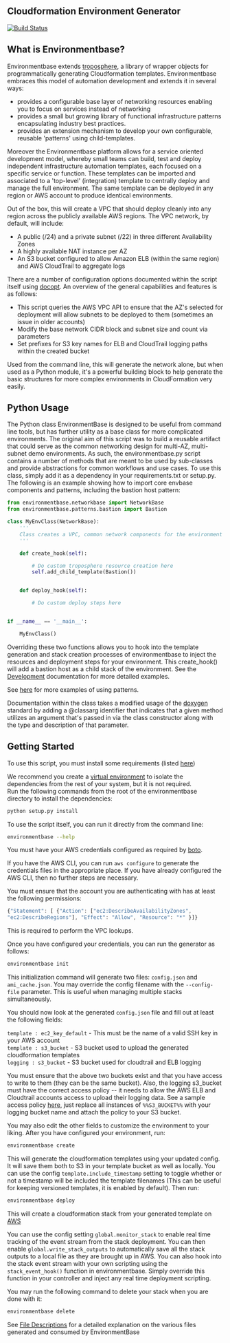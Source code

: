 ## Cloudformation Environment Generator
[![Build Status](https://ci.dualspark.com/api/badge/github.com/DualSpark/cloudformation-environmentbase/status.svg?branch=master)](https://ci.dualspark.com/github.com/DualSpark/cloudformation-environmentbase)

What is Environmentbase?
------------------

Environmentbase extends [troposphere](https://github.com/cloudtools/troposphere), a library of wrapper objects for programmatically generating Cloudformation templates. Environmentbase embraces this model of automation development and extends it in several ways:
- provides a configurable base layer of networking resources enabling you to focus on services instead of networking
- provides a small but growing library of functional infrastructure patterns encapsulating industry best practices.
- provides an extension mechanism to develop your own configurable, reusable 'patterns' using child-templates.


Moreover the Environmentbase platform allows for a service oriented development model, whereby small teams can build, test and deploy independent infrastructure automation templates, each focused on a specific service or function.  These templates can be imported and associated to a 'top-level' (integration) template to centrally deploy and manage the full environment. The same template can be deployed in any region or AWS account to produce identical environments.

Out of the box, this will create a VPC that should deploy cleanly into any region
across the publicly available AWS regions.  The VPC network, by default, will
include:

* A public (/24) and a private subnet (/22) in three different Availability Zones
* A highly available NAT instance per AZ
* An S3 bucket configured to allow Amazon ELB (within the same region) and AWS
  CloudTrail to aggregate logs

There are a number of configuration options documented within the script itself
using [docopt](http://docopt.org). An overview of the general capabilities and
features is as follows:

* This script queries the AWS VPC API to ensure that the AZ's selected for
  deployment will allow subnets to be deployed to them (sometimes an issue in
  older accounts)
* Modify the base network CIDR block and subnet size and count via parameters
* Set prefixes for S3 key names for ELB and CloudTrail logging paths within the
  created bucket

Used from the command line, this will generate the network alone, but when used
as a Python module, it's a powerful building block to help generate the basic
structures for more complex environments in CloudFormation very easily.

## Python Usage

The Python class EnvironmentBase is designed to be useful from command line
tools, but has further utility as a base class for more complicated
environments. The original aim of this script was to build a reusable artifact
that could serve as the common networking design for multi-AZ, multi-subnet
demo environments. As such, the environmentbase.py script contains a number of
methods that are meant to be used by sub-classes and provide abstractions for
common workflows and use cases. To use this class, simply add it as a dependency 
in your requirements.txt or setup.py. The following is an example showing how to
import core envbase components and patterns, including the bastion host pattern:

```python
from environmentbase.networkbase import NetworkBase
from environmentbase.patterns.bastion import Bastion

class MyEnvClass(NetworkBase):
    '''
    Class creates a VPC, common network components for the environment and a bastion host
    '''

    def create_hook(self):

        # Do custom troposphere resource creation here
        self.add_child_template(Bastion())


    def deploy_hook(self):

        # Do custom deploy steps here


if __name__ == '__main__':

    MyEnvClass()
```

Overriding these two functions allows you to hook into the template generation and stack creation processes of environmentbase to inject the resources and deployment steps for your environment. This create_hook() will add a bastion host as a child stack of the environment. See the [Development](DEVELOPMENT.md) documentation for more detailed examples.  

See [here](src/examples/) for more examples of using patterns.

Documentation within the class takes a modified usage of the
[doxygen](http://www.stack.nl/~dimitri/doxygen/manual/docblocks.html#pythonblocks)
standard by adding a @classarg identifier that indicates that a given method
utilizes an argument that's passed in via the class constructor along with the
type and description of that parameter.

## Getting Started

To use this script, you must install some requirements (listed [here](https://github.com/DualSpark/cloudformation-environmentbase/blob/master/setup.py#L65))  

We recommend you create a [virtual environment](https://virtualenv.pypa.io/en/latest/) to isolate the dependencies from the rest of your system, but it is not required.  
Run the following commands from the root of the environmentbase directory to install the dependencies:

```bash
python setup.py install
```

To use the script itself, you can run it directly from the command line:

```bash
environmentbase --help
```

You must have your AWS credentials configured as required by [boto](http://boto.readthedocs.org/en/latest/boto_config_tut.html).

If you have the AWS CLI, you can run `aws configure` to generate the credentials files in the appropriate place. If you have already configured the AWS CLI, then no further steps are necessary. 

You must ensure that the account you are authenticating with has at least the following permissions:

```javascript
{"Statement": [ {"Action": ["ec2:DescribeAvailabilityZones",
"ec2:DescribeRegions"], "Effect": "Allow", "Resource": "*" }]}
```

This is required to perform the VPC lookups. 

Once you have configured your credentials, you can run the generator as follows:

```bash
environmentbase init
```

This initialization command will generate two files: `config.json` and `ami_cache.json`. You may override the config filename with the `--config-file` parameter. This is useful when managing multiple stacks simultaneously.

You should now look at the generated `config.json` file and fill out at least the following fields:

`template : ec2_key_default` - This must be the name of a valid SSH key in your AWS account  
`template : s3_bucket` - S3 bucket used to upload the generated cloudformation templates  
`logging : s3_bucket` - S3 bucket used for cloudtrail and ELB logging  

You must ensure that the above two buckets exist and that you have access to write to them (they can be the same bucket). Also, the logging s3_bucket must have the correct access policy -- it needs to allow the AWS ELB and Cloudtrail accounts access to upload their logging data. See a sample access policy [here](src/environmentbase/data/logging_bucket_policy.json), just replace all instances of `%%S3_BUCKET%%` with your logging bucket name and attach the policy to your S3 bucket.

You may also edit the other fields to customize the environment to your liking. After you have configured your environment, run:

```bash
environmentbase create
```

This will generate the cloudformation templates using your updated config. It will save them both to S3 in your template bucket as well as locally. You can use the config `template.include_timestamp` setting to toggle whether or not a timestamp will be included the template filenames (This can be useful for keeping versioned templates, it is enabled by default). Then run:

```bash
environmentbase deploy
```

This will create a cloudformation stack from your generated template on [AWS](https://console.aws.amazon.com/cloudformation/)

You can use the config setting `global.monitor_stack` to enable real time tracking of the event stream from the stack deployment. You can then enable `global.write_stack_outputs` to automatically save all the stack outputs to a local file as they are brought up in AWS. You can also hook into the stack event stream with your own scripting using the `stack_event_hook()` function in environmentbase. Simply override this function in your controller and inject any real time deployment scripting. 

You may run the following command to delete your stack when you are done with it:

```bash
environmentbase delete
```

See [File Descriptions](FILE_DESCRIPTIONS.md) for a detailed explanation on the various files generated and consumed by EnvironmentBase




